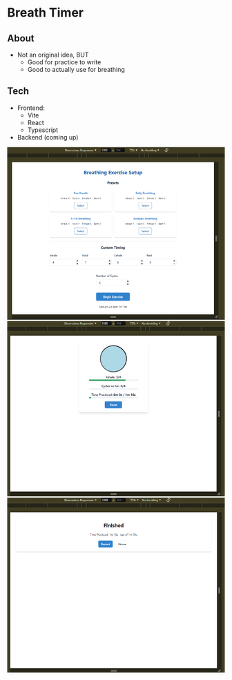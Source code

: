 # Breath Timer

## About
- Not an original idea, BUT
  - Good for practice to write
  - Good to actually use for breathing

## Tech
- Frontend: 
  - Vite
  - React
  - Typescript
- Backend (coming up)

![home page](image.png)
![timer](image-1.png)
![done](image-2.png)
